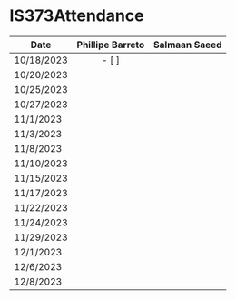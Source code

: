 # IS373Attendance



| Date          | Phillipe Barreto      | Salmaan Saeed |
| ------------- | :-------------------: | ------------: |
| 10/18/2023    |      - [ ]            |               |
| 10/20/2023    |                       |               |
| 10/25/2023    |                       |               |
| 10/27/2023    |                       |               |
| 11/1/2023     |                       |               |
| 11/3/2023     |                       |               |
| 11/8/2023     |                       |               |
| 11/10/2023    |                       |               |
| 11/15/2023    |                       |               |
| 11/17/2023    |                       |               |
| 11/22/2023    |                       |               |
| 11/24/2023    |                       |               |
| 11/29/2023    |                       |               |
| 12/1/2023     |                       |               |
| 12/6/2023     |                       |               |
| 12/8/2023     |                       |               |


